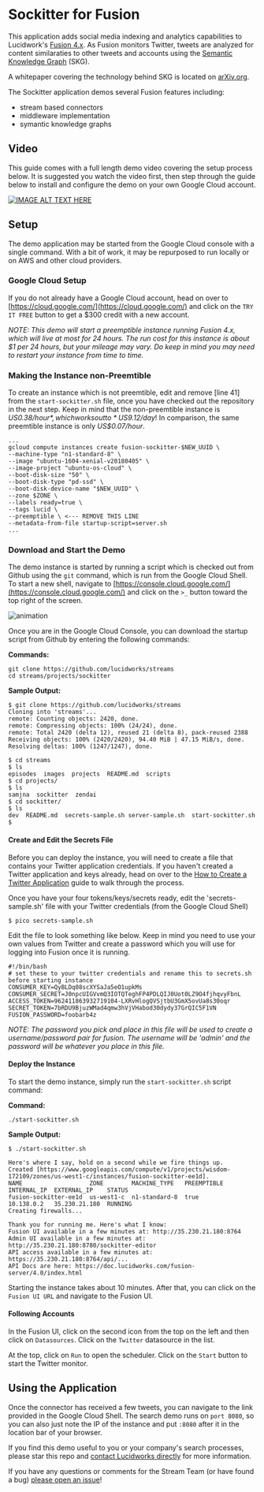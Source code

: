 # Sockitter for Fusion
This application adds social media indexing and analytics capabilities to Lucidwork's [Fusion 4.x](https://lucidworks.com/products/fusion-server/). As Fusion monitors Twitter, tweets are analyzed for content similaraties to other tweets and accounts using the [Semantic Knowledge Graph](https://github.com/treygrainger/semantic-knowledge-graph) (SKG).

A whitepaper covering the technology behind SKG is located on [arXiv.org](https://arxiv.org/abs/1609.00464).

The Sockitter application demos several Fusion features including:

- stream based connectors
- middleware implementation
- symantic knowledge graphs

## Video
This guide comes with a full length demo video covering the setup process below. It is suggested you watch the video first, then step through the guide below to install and configure the demo on your own Google Cloud account.

[![IMAGE ALT TEXT HERE](https://img.youtube.com/vi/Yl1w5iiBHqA/0.jpg)](https://www.youtube.com/watch?v=Yl1w5iiBHqA)

## Setup
The demo application may be started from the Google Cloud console with a single command. With a bit of work, it may be repurposed to run locally or on AWS and other cloud providers.

### Google Cloud Setup
If you do not already have a Google Cloud account, head on over to [https://cloud.google.com/](https://cloud.google.com/) and click on the `TRY IT FREE` button to get a $300 credit with a new account. 

*NOTE: This demo will start a preemptible instance running Fusion 4.x, *which will live at most for 24 hours*. The run cost for this instance is about $1 per 24 hours, but your mileage may vary. Do keep in mind you may need to restart your instance from time to time.*

### Making the Instance non-Preemtible
To create an instance which is not preemtible, edit and remove [line 41] from the `start-sockitter.sh` file, once you have checked out the repository in the next step. Keep in mind that the non-preemtible instance is *US$0.38/hour*, which works out to *US$9.12/day*! In comparison, the same preemtible instance is only *US$0.07/hour*.

```
...
gcloud compute instances create fusion-sockitter-$NEW_UUID \
--machine-type "n1-standard-8" \
--image "ubuntu-1604-xenial-v20180405" \
--image-project "ubuntu-os-cloud" \
--boot-disk-size "50" \
--boot-disk-type "pd-ssd" \
--boot-disk-device-name "$NEW_UUID" \
--zone $ZONE \
--labels ready=true \
--tags lucid \
--preemptible \ <--- REMOVE THIS LINE
--metadata-from-file startup-script=server.sh
...
```

### Download and Start the Demo
The demo instance is started by running a script which is checked out from Github using the `git` command, which is run from the Google Cloud Shell. To start a new shell, navigate to [https://console.cloud.google.com/](https://console.cloud.google.com/) and click on the `>_` button toward the top right of the screen.

![animation](https://github.com/lucidworks/streams/blob/master/assets/images/cloudshell.gif?raw=true)

Once you are in the Google Cloud Console, you can download the startup script from Github by entering the following commands:

**Commands:**
```
git clone https://github.com/lucidworks/streams
cd streams/projects/sockitter
```

**Sample Output:**
```
$ git clone https://github.com/lucidworks/streams
Cloning into 'streams'...
remote: Counting objects: 2420, done.
remote: Compressing objects: 100% (24/24), done.
remote: Total 2420 (delta 12), reused 21 (delta 8), pack-reused 2388
Receiving objects: 100% (2420/2420), 94.40 MiB | 47.15 MiB/s, done.
Resolving deltas: 100% (1247/1247), done.

$ cd streams
$ ls
episodes  images  projects  README.md  scripts
$ cd projects/
$ ls
samjna  sockitter  zendai
$ cd sockitter/
$ ls
dev  README.md  secrets-sample.sh server-sample.sh  start-sockitter.sh
$
```

#### Create and Edit the Secrets File
Before you can deploy the instance, you will need to create a file that contains your Twitter application credentials. If you haven't created a Twitter application and keys already, head on over to the [How to Create a Twitter Application](http://docs.inboundnow.com/guide/create-twitter-application/) guide to walk through the process.

Once you have your four tokens/keys/secrets ready, edit the 'secrets-sample.sh' file with your Twitter credentials (from the Google Cloud Shell)

```
$ pico secrets-sample.sh
```

Edit the file to look something like below. Keep in mind you need to use your own values from Twitter and create a password which you will use for logging into Fusion once it is running.

```
#!/bin/bash
# set these to your twitter credentials and rename this to secrets.sh before starting instance
CONSUMER_KEY=QyBLDq08scXYSaJa5eO1upkMs
CONSUMER_SECRET=J0npcUIGVvmQ3IOTQTeghFP4PDLQIJ0Uot0LZ9O4fjhqvyFbnL
ACCESS_TOKEN=962411863932719104-LXRvHlogQVSjtbU3GmX5ovUa8s30oqr
SECRET_TOKEN=7bRDU9BjuzWMad4qmw3hVjVHabod30dydy37GrQIC5F1VN
FUSION_PASSWORD=foobarb4z
```

*NOTE: The password you pick and place in this file will be used to create a username/password pair for fusion. The username will be 'admin' and the password will be whatever you place in this file.*

#### Deploy the Instance

To start the demo instance, simply run the `start-sockitter.sh` script command:

**Command:**
```
./start-sockitter.sh
```

**Sample Output:**
```
$ ./start-sockitter.sh

Here's where I say, hold on a second while we fire things up.
Created [https://www.googleapis.com/compute/v1/projects/wisdom-172109/zones/us-west1-c/instances/fusion-sockitter-ee1d].
NAME                   ZONE        MACHINE_TYPE   PREEMPTIBLE  INTERNAL_IP  EXTERNAL_IP    STATUS
fusion-sockitter-ee1d  us-west1-c  n1-standard-8  true         10.138.0.2   35.230.21.180  RUNNING
Creating firewalls...

Thank you for running me. Here's what I know:
Fusion UI available in a few minutes at: http://35.230.21.180:8764
Admin UI available in a few minutes at: http://35.230.21.180:8780/sockitter-editor
API access available in a few minutes at: https://35.230.21.180:8764/api/...
API Docs are here: https://doc.lucidworks.com/fusion-server/4.0/index.html
```

Starting the instance takes about 10 minutes. After that, you can click on the `Fusion UI URL` and navigate to the Fusion UI.

#### Following Accounts
In the Fusion UI, click on the second icon from the top on the left and then click on `Datasources`. Click on the `Twitter` datasource in the list.

At the top, click on `Run` to open the scheduler. Click on the `Start` button to start the Twitter monitor.

## Using the Application
Once the connector has received a few tweets, you can navigate to the link provided in the Google Cloud Shell. The search demo runs on `port 8080`, so you can also just note the IP of the instance and put `:8080` after it in the location bar of your browser.

If you find this demo useful to you or your company's search processes, please star this repo and [contact Lucidworks directly](https://lucidworks.com/ppc/lucidworks-fusion-solr/?utm_source=streams) for more information. 

If you have any questions or comments for the Stream Team (or have found a bug) [please open an issue](https://github.com/lucidworks/streams/issues)!
